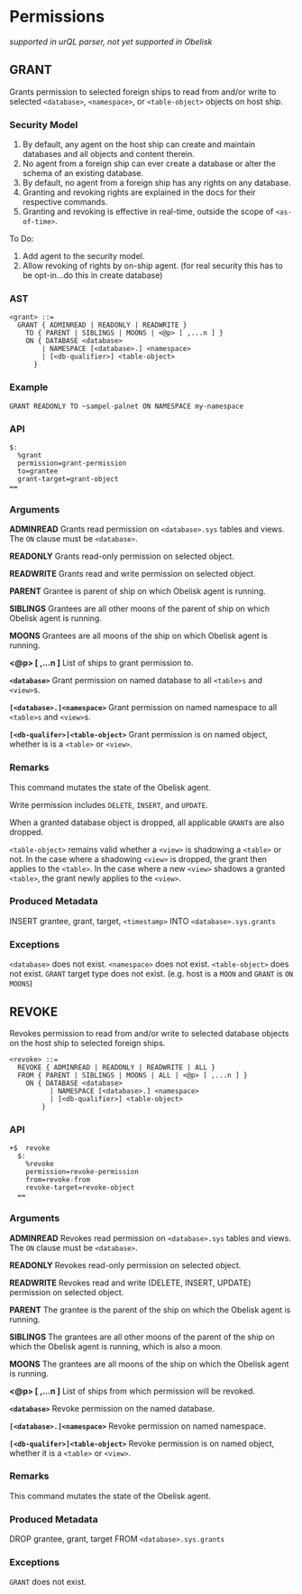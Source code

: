 # Permissions
*supported in urQL parser, not yet supported in Obelisk*

## GRANT

Grants permission to selected foreign ships to read from and/or write to selected `<database>`, `<namespace>`, or `<table-object>` objects on host ship.

### Security Model

1. By default, any agent on the host ship can create and maintain databases and all objects and content therein.
2. No agent from a foreign ship can ever create a database or alter the schema of an existing database.
3. By default, no agent from a foreign ship has any rights on any database.
4. Granting and revoking rights are explained in the docs for their respective commands.
5. Granting and revoking is effective in real-time, outside the scope of `<as-of-time>`.

To Do: 
1. Add agent to the security model.
2. Allow revoking of rights by on-ship agent. (for real security this has to be opt-in...do this in create database)

### AST
```
<grant> ::=
  GRANT { ADMINREAD | READONLY | READWRITE }
    TO { PARENT | SIBLINGS | MOONS | <@p> [ ,...n ] }
    ON { DATABASE <database>
        | NAMESPACE [<database>.] <namespace>
        | [<db-qualifier>] <table-object> 
      }
```

### Example

`GRANT READONLY TO ~sampel-palnet ON NAMESPACE my-namespace`

### API
```
$:
  %grant
  permission=grant-permission
  to=grantee
  grant-target=grant-object
==
```

### Arguments

**ADMINREAD**
Grants read permission on `<database>.sys` tables and views.
The `ON` clause must be `<database>`.

**READONLY**
Grants read-only permission on selected object.

**READWRITE**
Grants read and write permission on selected object.

**PARENT**
Grantee is parent of ship on which Obelisk agent is running.

**SIBLINGS**
Grantees are all other moons of the parent of ship on which Obelisk agent is running.

**MOONS**
Grantees are all moons of the ship on which Obelisk agent is running.

**<@p> [ ,...n ]**
List of ships to grant permission to.

**`<database>`**
Grant permission on named database to all `<table>s` and `<view>`s.

**`[<database>.]<namespace>`**
Grant permission on named namespace to all `<table>s` and `<view>`s.

**`[<db-qualifer>]<table-object>`**
Grant permission is on named object, whether is is a `<table>` or `<view>`.

### Remarks

This command mutates the state of the Obelisk agent.

Write permission includes `DELETE`, `INSERT`, and `UPDATE`.

When a granted database object is dropped, all applicable `GRANT`s are also dropped.

`<table-object>` remains valid whether a `<view>` is shadowing a `<table>` or not.
In the case where a shadowing `<view>` is dropped, the grant then applies to the `<table>`. In the case where a new `<view>` shadows a granted `<table>`, the grant newly applies to the `<view>`.


### Produced Metadata

INSERT grantee, grant, target, `<timestamp>` INTO `<database>.sys.grants`

### Exceptions

`<database>` does not exist.
`<namespace>` does not exist.
`<table-object>` does not exist.
`GRANT` target type does not exist. (e.g. host is a `MOON` and `GRANT` is `ON MOONS`)


## REVOKE

Revokes permission to read from and/or write to selected database objects on the host ship to selected foreign ships.

```
<revoke> ::=
  REVOKE { ADMINREAD | READONLY | READWRITE | ALL }
  FROM { PARENT | SIBLINGS | MOONS | ALL | <@p> [ ,...n ] }
    ON { DATABASE <database>
          | NAMESPACE [<database>.] <namespace>
          | [<db-qualifier>] <table-object> 
        }
```


### API
```
+$  revoke
  $:
    %revoke
    permission=revoke-permission
    from=revoke-from
    revoke-target=revoke-object
  ==
```

### Arguments

**ADMINREAD**
Revokes read permission on `<database>.sys` tables and views. The `ON` clause must be `<database>`.

**READONLY**
Revokes read-only permission on selected object.

**READWRITE**
Revokes read and write (DELETE, INSERT, UPDATE) permission on selected object.

**PARENT**
The grantee is the parent of the ship on which the Obelisk agent is running.

**SIBLINGS**
The grantees are all other moons of the parent of the ship on which the Obelisk agent is running, which is also a moon.

**MOONS**
The grantees are all moons of the ship on which the Obelisk agent is running.

**<@p> [ ,...n ]**
List of ships from which permission will be revoked.

**`<database>`**
Revoke permission on the named database.

**`[<database>.]<namespace>`**
Revoke permission on named namespace.

**`[<db-qualifer>]<table-object>`**
Revoke permission is on named object, whether it is a `<table>` or `<view>`.

### Remarks

This command mutates the state of the Obelisk agent.

### Produced Metadata

DROP grantee, grant, target FROM `<database>.sys.grants`

### Exceptions

`GRANT` does not exist.
